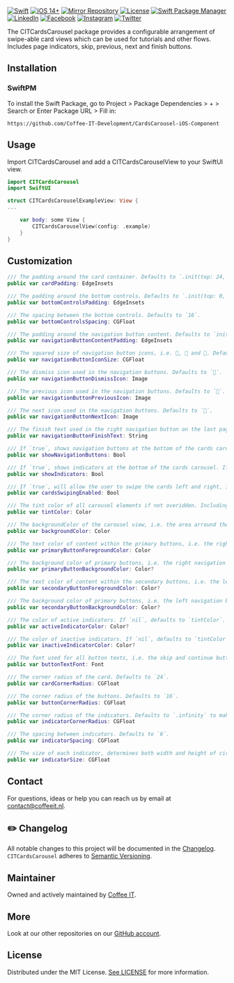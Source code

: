 <!--
[![Coffee IT - Aroma CITCardsCarousel iOS Component](https://coffeeit.nl/wp-content/uploads/2022/07/Aroma_Pincode_iOS.png)](https://coffeeit.nl/)
-->

[![Swift](https://img.shields.io/badge/Swift-5.6-red?style=flat-square)](https://img.shields.io/badge/Swift-5.6-red?style=flat-square)
[![iOS 14+](https://img.shields.io/badge/iOS-v14+-pink?style=flat-square)](https://img.shields.io/badge/iOS-v14+-pink?style=flat-square)
[![Mirror Repository](https://img.shields.io/badge/Mirror-Repository-pink?style=flat-square)](https://img.shields.io/badge/Mirror-Repository-pink?style=flat-square)
[![License](https://img.shields.io/badge/License-MIT-pink.svg?style=flat-square)](LICENSE.md)
[![Swift Package Manager](https://img.shields.io/badge/Swift_Package_Manager-Compatible-red?style=flat-square)](https://img.shields.io/badge/Swift_Package_Manager-Compatible-red?style=flat-square)
[![LinkedIn](https://img.shields.io/badge/LinkedIn-@CoffeeIT-blue.svg?style=flat-square)](https://linkedin.com/company/coffee-it)
[![Facebook](https://img.shields.io/badge/Facebook-CoffeeITNL-blue.svg?style=flat-square)](https://www.facebook.com/CoffeeITNL/)
[![Instagram](https://img.shields.io/badge/Instagram-CoffeeITNL-blue.svg?style=flat-square)](https://www.instagram.com/coffeeitnl/)
[![Twitter](https://img.shields.io/badge/Twitter-CoffeeITNL-blue.svg?style=flat-square)](https://twitter.com/coffeeitnl)

The CITCardsCarousel package provides a configurable arrangement of swipe-able card views which can be used for tutorials and other flows.
Includes page indicators, skip, previous, next and finish buttons.

## Installation

### SwiftPM

To install the Swift Package, go to Project > Package Dependencies > + > Search or Enter Package URL > Fill in:
```
https://github.com/Coffee-IT-Development/CardsCarousel-iOS-Component
```

## Usage

Import CITCardsCarousel and add a CITCardsCarouselView to your SwiftUI view.

```swift
import CITCardsCarousel
import SwiftUI

struct CITCardsCarouselExampleView: View {
...

    var body: some View {
        CITCardsCarouselView(config: .example)
    }
}
```

## Customization

```swift
/// The padding around the card container. Defaults to `.init(top: 24, leading: 24, bottom: 32, trailing: 24)`.
public var cardPadding: EdgeInsets

/// The padding around the bottom controls. Defaults to `.init(top: 0, leading: 24, bottom: 24, trailing: 24)`.
public var bottomControlsPadding: EdgeInsets

/// The spacing between the bottom controls. Defaults to `16`.
public var bottomControlsSpacing: CGFloat

/// The padding around the navigation button content. Defaults to `init(top: 16, leading: 16, bottom: 16, trailing: 16)`.
public var navigationButtonContentPadding: EdgeInsets

/// The squared size of navigation button icons, i.e. 􀆄, 􀄪 and 􀄫. Defaults to `20`.
public var navigationButtonIconSize: CGFloat

/// The dismiss icon used in the navigation buttons. Defaults to `􀆄`.
public var navigationButtonDismissIcon: Image

/// The previous icon used in the navigation buttons. Defaults to `􀄪`.
public var navigationButtonPreviousIcon: Image

/// The next icon used in the navigation buttons. Defaults to `􀄫`.
public var navigationButtonNextIcon: Image

/// The finish text used in the right navigation button on the last page. Defaults to `Let's start`.
public var navigationButtonFinishText: String

/// If `true`, shows navigation buttons at the bottom of the cards carousel. If `false`, hides the navigation buttons.
public var showNavigationButtons: Bool

/// If `true`, shows indicators at the bottom of the cards carousel. If `false`, hides the indicators.
public var showIndicators: Bool

/// If `true`, will allow the user to swipe the cards left and right, if `false`, prevents any swipe interaction.
public var cardsSwipingEnabled: Bool

/// The tint color of all carousel elements if not overidden. Including primary button background color, secondary button text color and indicator color.
public var tintColor: Color

/// The backgroundColor of the carousel view, i.e. the area arround the card.
public var backgroundColor: Color

/// The text color of content within the primary buttons, i.e. the right navigation button. Defaults to `.white`.
public var primaryButtonForegroundColor: Color

/// The background color of primary buttons, i.e. the right navigation button. Defaults to `tintColor`.
public var primaryButtonBackgroundColor: Color?

/// The text color of content within the secondary buttons, i.e. the left navigation button. If `nil`, defaults to `tintColor`.
public var secondaryButtonForegroundColor: Color?

/// The background color of primary buttons, i.e. the left navigation button. Defaults to `primaryButtonTextColor`, which defaults to `white`.
public var secondaryButtonBackgroundColor: Color?

/// The color of active indicators. If `nil`, defaults to `tintColor`.
public var activeIndicatorColor: Color?

/// The color of inactive indicators. If `nil`, defaults to `tintColor` with `0.5 opacity`.
public var inactiveIndicatorColor: Color?

/// The font used for all button texts, i.e. the skip and continue button below the center card.
public var buttonTextFont: Font

/// The corner radius of the card. Defaults to `24`.
public var cardCornerRadius: CGFloat

/// The corner radius of the buttons. Defaults to `16`.
public var buttonCornerRadius: CGFloat

/// The corner radius of the indicators. Defaults to `.infinity` to make them round.
public var indicatorCornerRadius: CGFloat

/// The spacing between indicators. Defaults to `6`.
public var indicatorSpacing: CGFloat

/// The size of each indicator, determines both width and height of circle. Defaults to `6`.
public var indicatorSize: CGFloat
```

## Contact

For questions, ideas or help you can reach us by email at contact@coffeeit.nl.

## ✏️ Changelog

All notable changes to this project will be documented in the [Changelog](CHANGELOG.md).
`CITCardsCarousel` adheres to [Semantic Versioning](https://semver.org/).

## Maintainer

Owned and actively maintained by [Coffee IT](https://coffeeit.nl/).

## More

Look at our other repositories on our [GitHub account](https://github.com/orgs/Coffee-IT-Development/repositories).

## License

Distributed under the MIT License. [See LICENSE](LICENSE.md) for more information.
